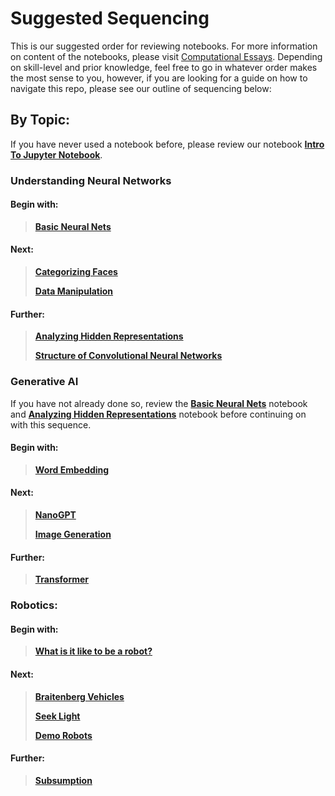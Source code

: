 # Suggested Sequencing

This is our suggested order for reviewing notebooks. For more information on content of the notebooks, please visit [Computational Essays](https://github.com/ArtificialIntelligenceToolkit/aitk/blob/master/ComputationalEssays.md).
Depending on skill-level and prior knowledge, feel free to go in whatever order makes the most sense to you, however, if you are looking for 
a guide on how to navigate this repo, please see our outline of sequencing below:

## By Topic:
If you have never used a notebook before, please review our notebook **[Intro To Jupyter Notebook](https://github.com/ArtificialIntelligenceToolkit/aitk/blob/master/notebooks/IntroToJupyterNotebook.ipynb)**.

### Understanding Neural Networks 
#### Begin with:
>**[Basic Neural Nets](https://github.com/ArtificialIntelligenceToolkit/aitk/blob/master/notebooks/NeuralNetworks/BasicNeuralNets.ipynb)**

#### Next:
>**[Categorizing Faces](https://github.com/ArtificialIntelligenceToolkit/aitk/blob/master/notebooks/NeuralNetworks/CategorizingFaces.ipynb)**
>
>**[Data Manipulation](https://github.com/ArtificialIntelligenceToolkit/aitk/blob/master/notebooks/NeuralNetworks/DataManipulation.ipynb)**

#### Further:
>**[Analyzing Hidden Representations](https://github.com/ArtificialIntelligenceToolkit/aitk/master/notebooks/NeuralNetworks/AnalyzingHiddenRepresentations.ipynb)**
>
>**[Structure of Convolutional Neural Networks](https://github.com/ArtificialIntelligenceToolkit/aitk/blob/master/notebooks/NeuralNetworks/StructureOfConvolutionalNeuralNetworks.ipynb)**



### Generative AI
If you have not already done so, review the **[Basic Neural Nets](https://github.com/ArtificialIntelligenceToolkit/aitk/blob/master/notebooks/NeuralNetworks/BasicNeuralNets.ipynb)** notebook 
and **[Analyzing Hidden Representations](https://github.com/ArtificialIntelligenceToolkit/aitk/blob/master/notebooks/NeuralNetworks/AnalyzingHiddenRepresentations.ipynb)** notebook before continuing on with this sequence.

#### Begin with:
>**[Word Embedding](https://github.com/ArtificialIntelligenceToolkit/aitk/blob/master/notebooks/GenerativeAI/WordEmbedding.ipynb)**

#### Next:
>**[NanoGPT](https://github.com/ArtificialIntelligenceToolkit/aitk/blob/master/notebooks/GenerativeAI/NanoGPT.ipynb)**
>
>**[Image Generation](https://github.com/ArtificialIntelligenceToolkit/aitk/blob/master/notebooks/GenerativeAI/ImageGeneration.ipynb)**

#### Further:
>**[Transformer](https://github.com/ArtificialIntelligenceToolkit/aitk/blob/master/notebooks/GenerativeAI/Transformer.ipynb)**

### Robotics:
#### Begin with:
>**[What is it like to be a robot?](https://github.com/ArtificialIntelligenceToolkit/aitk/blob/master/notebooks/Robotics/WhatIsItLikeToBeARobot.ipynb)**
#### Next:
>**[Braitenberg Vehicles](https://github.com/ArtificialIntelligenceToolkit/aitk/blob/master/notebooks/Robotics/BraitenbergVehicles.ipynb)**
>
>**[Seek Light](https://github.com/ArtificialIntelligenceToolkit/aitk/blob/master/notebooks/Robotics/SeekLight.ipynb)**
>
>**[Demo Robots](https://github.com/ArtificialIntelligenceToolkit/aitk/blob/master/notebooks/Robotics/DemoRobots.ipynb)**
#### Further:
>**[Subsumption](https://github.com/ArtificialIntelligenceToolkit/aitk/blob/master/notebooks/Robotics/Subsumption.ipynb)**
>
